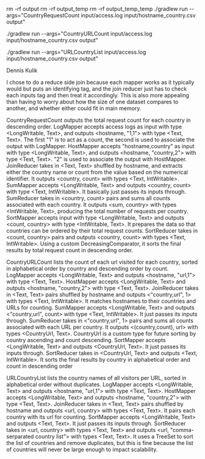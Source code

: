 rm -rf output
rm -rf output_temp
rm -rf output_temp_temp
./gradlew run --args="CountryRequestCount input/access.log input/hostname_country.csv output"

./gradlew run --args="CountryURLCount input/access.log input/hostname_country.csv output"

./gradlew run --args="URLCountryList input/access.log input/hostname_country.csv output" 


Dennis Kulik

I chose to do a reduce side join because each mapper works as it typically would but puts an identifying tag, and the join reducer just has to check each inputs tag and then treat it accordingly. This is also more appealing than having to worry about how the size of one dataset compares to another, and whether either could fit in main memory. 

CountryRequestCount outputs the total request count for each country in descending order. 
LogMapper accepts access logs as input with type <LongWritable, Text>, and outputs <hostname, "1,1"> with type <Text, Text>. The first "1" is to act as a count, the second is used to associate the output with LogMapper.
HostMapper accepts "hostname,country" as input with type <LongWritable, Text>, and outputs <hostname, "country,2"> with type <Text, Text>. "2" is used to associate the output with HostMapper.
JoinReducer takes in <Text, Text> shuffled by hostname, and extracts either the country name or count from the value based on the numerical identifier. It outputs <country, count> with types <Text, IntWritable>.
SumMapper accepts <LongWritable, Text> and outputs <country, count> with type <Text, IntWritable>. It basically just passes its inputs through.
SumReducer takes in <country, count> pairs and sums all counts associated with each country. It outputs <sum, country> with types <IntWritable, Text>, producing the total number of requests per country.
SortMapper accepts input with type <LongWritable, Text> and outputs <count, country> with type <IntWritable, Text>. It prepares the data so that countries can be ordered by their total request counts.
SortReducer takes in <count, country> pairs and outputs <country, count> with types <Text, IntWritable>. Using a custom DecreasingComparator, it sorts the final results by total request count in descending order.

CountryURLCount lists the count of each url visited for each country, sorted in alphabetical order by country and descending order by count. 
LogMapper accepts <LongWritable, Text> and outputs <hostname, "url,1"> with type <Text, Text>. 
HostMapper accepts <LongWritable, Text> and outputs <hostname, "country,2"> with type <Text, Text>.
JoinReducer takes in <Text, Text> pairs shuffled by hostname and outputs <"country,url", 1> with types <Text, IntWritable>. It matches hostnames to their countries and URLs for counting.
SumMapper accepts <LongWritable, Text> and outputs <"country,url", count> with type <Text, IntWritable>. It just passes its inputs through.
SumReducer takes in <"country,url", 1> pairs and sums all counts associated with each URL per country. It outputs <(country,count), url> with types <CountryUrl, Text>. CountryUrl is a custom type for future sorting by country ascending and count descending.
SortMapper accepts <LongWritable, Text> and outputs <CountryUrl, Text>. It just passes its inputs through.
SortReducer takes in <CountryUrl, Text> and outputs <Text, IntWritable>. It sorts the final results by country in alphabetical order and count in descending order

URLCountryList lists the country names of all visitors per URL, sorted in alphabetical order without duplicates.
LogMapper accepts <LongWritable, Text> and outputs <hostname, "url,1"> with type <Text, Text>. 
HostMapper accepts <LongWritable, Text> and outputs <hostname, "country,2"> with type <Text, Text>.
JoinReducer takes in <Text, Text> pairs shuffled by hostname and outputs <url, country> with types <Text, Text>. It pairs each country with its url for counting.
SortMapper accepts <LongWritable, Text> and outputs <Text, Text>. It just passes its inputs through.
SortReducer takes in <url, country> with types <Text, Text> and outputs <url, "comma-serparated country list"> with types <Text, Text>. It uses a TreeSet to sort the list of countries and remove duplicates, but this is fine because the list of countries will never be large enough to impact scalability.